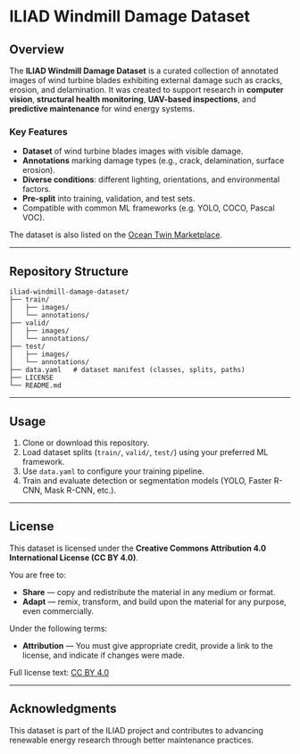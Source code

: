 # ILIAD Windmill Damage Dataset

## Overview

The **ILIAD Windmill Damage Dataset** is a curated collection of annotated images of wind turbine blades exhibiting external damage such as cracks, erosion, and delamination. It was created to support research in **computer vision**, **structural health monitoring**, **UAV-based inspections**, and **predictive maintenance** for wind energy systems.

### Key Features
- **Dataset** of wind turbine blades images with visible damage.  
- **Annotations** marking damage types (e.g., crack, delamination, surface erosion).  
- **Diverse conditions**: different lighting, orientations, and environmental factors.  
- **Pre-split** into training, validation, and test sets.  
- Compatible with common ML frameworks (e.g. YOLO, COCO, Pascal VOC).  

The dataset is also listed on the [Ocean Twin Marketplace](https://ocean-twin.eu/marketplace/product/iliad-windmill-damage-dataset).

---

## Repository Structure

```
iliad-windmill-damage-dataset/
├── train/
│   ├── images/
│   └── annotations/
├── valid/
│   ├── images/
│   └── annotations/
├── test/
│   ├── images/
│   └── annotations/
├── data.yaml   # dataset manifest (classes, splits, paths)
├── LICENSE
└── README.md
```

---

## Usage

1. Clone or download this repository.  
2. Load dataset splits (`train/`, `valid/`, `test/`) using your preferred ML framework.  
3. Use `data.yaml` to configure your training pipeline.  
4. Train and evaluate detection or segmentation models (YOLO, Faster R-CNN, Mask R-CNN, etc.).  

---

## License

This dataset is licensed under the **Creative Commons Attribution 4.0 International License (CC BY 4.0)**.  

You are free to:  
- **Share** — copy and redistribute the material in any medium or format.  
- **Adapt** — remix, transform, and build upon the material for any purpose, even commercially.  

Under the following terms:  
- **Attribution** — You must give appropriate credit, provide a link to the license, and indicate if changes were made.  

Full license text: [CC BY 4.0](https://creativecommons.org/licenses/by/4.0/)  

---

## Acknowledgments

This dataset is part of the ILIAD project and contributes to advancing renewable energy research through better maintenance practices.
